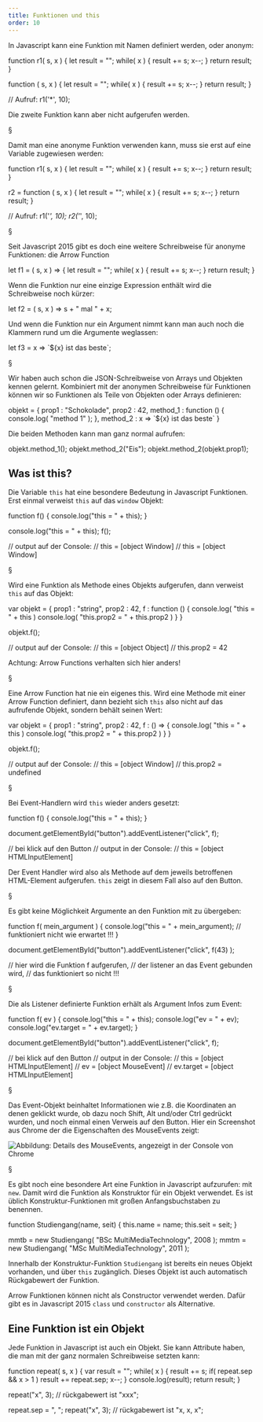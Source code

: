 ```yaml
---
title: Funktionen und this
order: 10
---
```


In Javascript kann eine Funktion mit Namen definiert werden, oder anonym:

<javascript caption="Funktionen definieren">
  function r1( s, x ) {
    let result = "";
    while( x ) {
      result += s;
      x--;
    }
    return result;
  }

  function ( s, x ) {
    let result = "";
    while( x ) {
      result += s;
      x--;
    }
    return result;
  }

  // Aufruf:
  r1('*', 10);
</javascript>

Die zweite Funktion kann aber nicht aufgerufen werden.

§

Damit man eine anonyme Funktion verwenden kann, muss sie erst
auf eine Variable zugewiesen werden:

<javascript caption="Funktionen definieren">
  function r1( s, x ) {
    let result = "";
    while( x ) {
      result += s;
      x--;
    }
    return result;
  }

  r2 = function ( s, x ) {
    let result = "";
    while( x ) {
      result += s;
      x--;
    }
    return result;
  }

  // Aufruf:
  r1('*', 10);
  r2('*', 10);
</javascript>

§

Seit Javascript 2015 gibt es doch eine weitere Schreibweise für anonyme 
Funktionen: die Arrow Function

<javascript caption="Arrow Function">
  let f1 = ( s, x ) => {
    let result = "";
    while( x ) {
      result += s;
      x--;
    }
    return result;
  }
</javascript>

Wenn die Funktion nur eine einzige Expression enthält wird die Schreibweise noch kürzer:

<javascript caption="Arrow Function">
  let f2 = ( s, x ) => s + " mal " + x;
</javascript>

Und wenn die Funktion nur ein Argument nimmt kann man auch noch die Klammern rund um
die Argumente weglassen:

<javascript caption="Arrow Function">
  let f3 = x => `${x} ist das beste`;
</javascript>

§

Wir haben auch schon die JSON-Schreibweise von Arrays und Objekten kennen gelernt.
Kombiniert mit der anonymen Schreibweise für Funktionen können wir so Funktionen als
Teile von Objekten oder Arrays definieren:

<javascript caption="Funktionen in JSON">
  objekt = {
    prop1 : "Schokolade",
    prop2 : 42,
    method_1 : function () {  console.log( "method 1" ); },
    method_2 : x => `${x} ist das beste`
  }
</javascript>

Die beiden Methoden kann man ganz normal aufrufen:

<javascript caption="Methoden aufrufen">
objekt.method_1();
objekt.method_2("Eis");
objekt.method_2(objekt.prop1);
</javascript>


## Was ist this?

Die Variable `this` hat eine besondere Bedeutung in Javascript Funktionen.
Erst einmal verweist `this` auf das `window` Objekt:

<javascript caption="this in einer normalen Funktion">
  function f() {
    console.log("this = " + this);
  }

  console.log("this = " + this);
  f();

  // output auf der Console:
  // this = [object Window]
  // this = [object Window]
</javascript>

§

Wird eine Funktion als Methode eines Objekts aufgerufen, dann verweist `this` auf das Objekt:

<javascript caption="this in einer Methode">
  var objekt = {
    prop1 : "string",
    prop2 : 42,
    f : function () {  
      console.log( "this = " + this ) 
      console.log( "this.prop2 = " + this.prop2 ) 
    }
  }

  objekt.f();

  // output auf der Console:
  // this = [object Object]
  // this.prop2 = 42
</javascript>

Achtung: Arrow Functions verhalten sich hier anders!  

§

Eine Arrow Function hat nie ein eigenes this.
Wird eine Methode mit einer Arrow Function definiert, dann bezieht
sich `this` also nicht auf das aufrufende Objekt, sondern behält seinen
Wert:

<javascript caption="this in einer Methode">
  var objekt = {
    prop1 : "string",
    prop2 : 42,
    f : () => {  
      console.log( "this = " + this ) 
      console.log( "this.prop2 = " + this.prop2 ) 
    }
  }

  objekt.f();

  // output auf der Console:
  // this = [object Window]
  // this.prop2 = undefined
</javascript>

§

Bei Event-Handlern wird `this` wieder anders gesetzt:

<javascript caption="this im Event Handler">
  function f() {
    console.log("this = " + this);
  }

  document.getElementById("button").addEventListener("click", f);

  // bei klick auf den Button
  // output in der Console:
  // this = [object HTMLInputElement]
</javascript>

Der Event Handler wird also als Methode auf dem jeweils betroffenen
HTML-Element aufgerufen. `this` zeigt in diesem Fall also auf den Button.

§

Es gibt keine Möglichkeit Argumente an den Funktion mit zu übergeben:

<javascript caption="keine Argument an den event handler!">
  function f( mein_argument ) {
    console.log("this = " + mein_argument); 
    // funktioniert nicht wie erwartet !!!
  }
 
  document.getElementById("button").addEventListener("click", f(43) );

  // hier wird die Funktion f aufgerufen, 
  // der listener an das Event gebunden wird,
  // das funktioniert so nicht !!!
</javascript>

§

Die als Listener definierte Funktion erhält als Argument Infos zum Event:

<javascript caption="this und event im Event Handler">
  function f( ev ) {
    console.log("this = " + this);
    console.log("ev = " + ev);
    console.log("ev.target = " + ev.target);
  }
 
  document.getElementById("button").addEventListener("click", f);

  // bei klick auf den Button
  // output in der Console:
  // this = [object HTMLInputElement]
  // ev = [object MouseEvent]
  // ev.target = [object HTMLInputElement]
</javascript>


§

Das Event-Objekt beinhaltet Informationen wie z.B. die Koordinaten
an denen geklickt wurde, ob dazu noch Shift, Alt und/oder Ctrl gedrückt wurden,
und noch einmal einen Verweis auf den Button.  Hier ein Screenshot aus Chrome der 
die Eigenschaften des MouseEvents zeigt:

![Abbildung: Details des MouseEvents, angezeigt in der Console von Chrome](/images/chrome-mouse-event.png)

§

Es gibt noch eine besondere Art eine Funktion in Javascript aufzurufen: mit `new`.
Damit wird die Funktion als Konstruktor für ein Objekt verwendet. Es ist üblich
Konstruktur-Funktionen mit großen Anfangsbuchstaben zu benennen. 

<javascript caption="Objekte mit einer Konstruktor-Funktion">
  function Studiengang(name, seit) {
    this.name = name;
    this.seit = seit;
  }

  mmtb = new Studiengang( "BSc MultiMediaTechnology", 2008 );
  mmtm = new Studiengang( "MSc MultiMediaTechnology", 2011 );
</javascript>

Innerhalb der Konstruktur-Funktion `Studiengang` ist bereits
ein neues Objekt vorhanden, und über `this` zugänglich. Dieses
Objekt ist auch automatisch Rückgabewert der Funktion.

Arrow Funktionen können nicht als Constructor verwendet werden.
Dafür gibt es in Javascript 2015 `class` und `constructor` als Alternative.

## Eine Funktion ist ein Objekt

Jede Funktion in Javascript ist auch ein Objekt. Sie kann Attribute haben,
die man mit der ganz normalen Schreibweise setzten kann:

<javascript caption="Funktion mit einem Attribut">
  function repeat( s, x ) {
    var result = "";
    while( x ) {
      result += s;
      if( repeat.sep && x > 1 ) result += repeat.sep;
      x--;
    }
    console.log(result);
    return result;
  } 

  repeat("x", 3);
  // rückgabewert ist "xxx";

  repeat.sep = ", ";
  repeat("x", 3);
  // rückgabewert ist "x, x, x";
</javascript>


